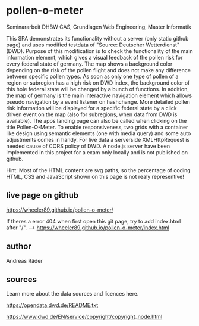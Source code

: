 # pollen-o-meter
Seminararbeit DHBW CAS, Grundlagen Web Engineering, Master Informatik

This SPA demonstrates its functionality without a server (only static github page) and uses modified testdata of "Source: Deutscher Wetterdienst" (DWD). Purpose of this modification is to check the functionality of the main information element, which gives a visual feedback of the pollen risk for every federal state of germany. The map shows a background color depending on the risk of the pollen flight and does not make any difference between specific pollen types. As soon as only one type of pollen of a region or subregion has a high risk on DWD index, the background color of this hole federal state will be changed by a bunch of functions. In addition, the map of germany is the main interactive navigation element which allows pseudo navigation by a event listener on hashchange. More detailed pollen risk information will be displayed for a specific federal state by a click driven event on the map (also for subregions, when data from DWD is available). The apps landing page can also be called when clicking on the title Pollen-O-Meter. To enable responsiveness, two grids with a container like design using semantic elements (one with media query) and some auto adjustments comes in handy. For live data a serverside XMLHttpRequest is needed cause of CORS policy of DWD. A node.js server have been implemented in this project for a exam only locally and is not published on github.

Hint: Most of the HTML content are svg paths, so the percentage of coding HTML, CSS and JavaScript shown on this page is not realy representive!

## live page on github
https://wheeler89.github.io/pollen-o-meter/

If theres a error 404 when first open this git page, try to add index.html after "/".
--> https://wheeler89.github.io/pollen-o-meter/index.html

## author
Andreas Räder

## sources
Learn more about the data sources and licences here.

https://opendata.dwd.de/README.txt

https://www.dwd.de/EN/service/copyright/copyright_node.html 




